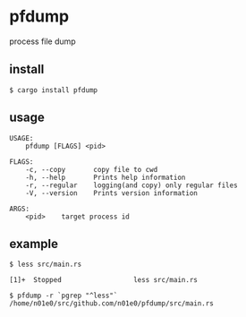# pfdump
process file dump

## install

```
$ cargo install pfdump
```

## usage

```
USAGE:
    pfdump [FLAGS] <pid>

FLAGS:
    -c, --copy       copy file to cwd
    -h, --help       Prints help information
    -r, --regular    logging(and copy) only regular files
    -V, --version    Prints version information

ARGS:
    <pid>    target process id
```

## example

```
$ less src/main.rs

[1]+  Stopped                  less src/main.rs

$ pfdump -r `pgrep "^less"`
/home/n01e0/src/github.com/n01e0/pfdump/src/main.rs
```
